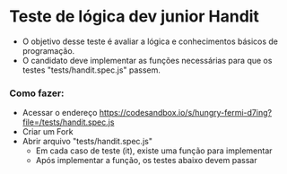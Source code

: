 # Teste de lógica dev junior Handit

- O objetivo desse teste é avaliar a lógica e conhecimentos básicos de programação.
- O candidato deve implementar as funções necessárias para que os testes "tests/handit.spec.js" passem.

### Como fazer:
- Acessar o endereço https://codesandbox.io/s/hungry-fermi-d7ing?file=/tests/handit.spec.js
- Criar um Fork
- Abrir arquivo "tests/handit.spec.js"
  - Em cada caso de teste (it), existe uma função para implementar
  - Após implementar a função, os testes abaixo devem passar
